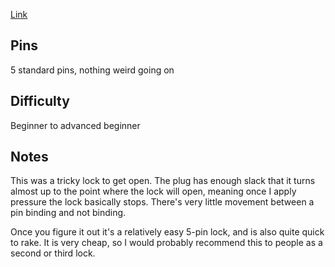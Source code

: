 [Link](https://www.rolsontools.com/products/household-hobby/security-locks/40mm-black-padlock/)

## Pins

5 standard pins, nothing weird going on

## Difficulty

Beginner to advanced beginner

## Notes

This was a tricky lock to get open. The plug has enough slack that it
turns almost up to the point where the lock will open, meaning once I
apply pressure the lock basically stops. There's very little movement
between a pin binding and not binding.

Once you figure it out it's a relatively easy 5-pin lock, and is also
quite quick to rake. It is very cheap, so I would probably recommend
this to people as a second or third lock.
